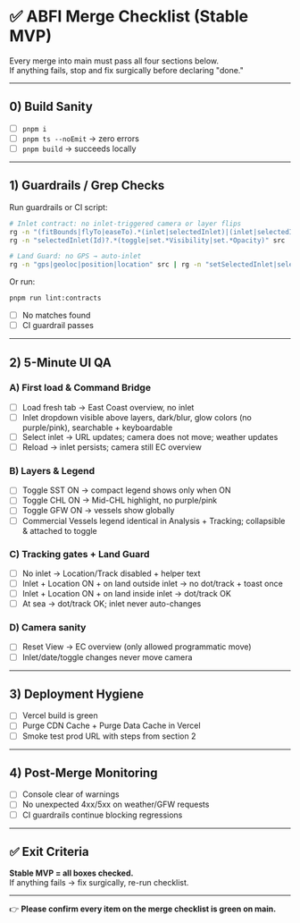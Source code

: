 # ✅ ABFI Merge Checklist (Stable MVP)

Every merge into main must pass all four sections below.  
If anything fails, stop and fix surgically before declaring "done."

---

## 0) Build Sanity
- [ ] `pnpm i`
- [ ] `pnpm ts --noEmit` → zero errors
- [ ] `pnpm build` → succeeds locally

---

## 1) Guardrails / Grep Checks

Run guardrails or CI script:

```bash
# Inlet contract: no inlet-triggered camera or layer flips
rg -n "(fitBounds|flyTo|easeTo).*(inlet|selectedInlet)|(inlet|selectedInlet).*(fitBounds|flyTo|easeTo)" src
rg -n "selectedInlet(Id)?.*(toggle|set.*Visibility|set.*Opacity)" src

# Land Guard: no GPS → auto-inlet
rg -n "gps|geoloc|position|location" src | rg -n "setSelectedInlet|selectedInlet"
```

Or run:
```bash
pnpm run lint:contracts
```

- [ ] No matches found
- [ ] CI guardrail passes

---

## 2) 5-Minute UI QA

### A) First load & Command Bridge
- [ ] Load fresh tab → East Coast overview, no inlet
- [ ] Inlet dropdown visible above layers, dark/blur, glow colors (no purple/pink), searchable + keyboardable
- [ ] Select inlet → URL updates; camera does not move; weather updates
- [ ] Reload → inlet persists; camera still EC overview

### B) Layers & Legend
- [ ] Toggle SST ON → compact legend shows only when ON
- [ ] Toggle CHL ON → Mid-CHL highlight, no purple/pink
- [ ] Toggle GFW ON → vessels show globally
- [ ] Commercial Vessels legend identical in Analysis + Tracking; collapsible & attached to toggle

### C) Tracking gates + Land Guard
- [ ] No inlet → Location/Track disabled + helper text
- [ ] Inlet + Location ON + on land outside inlet → no dot/track + toast once
- [ ] Inlet + Location ON + on land inside inlet → dot/track OK
- [ ] At sea → dot/track OK; inlet never auto-changes

### D) Camera sanity
- [ ] Reset View → EC overview (only allowed programmatic move)
- [ ] Inlet/date/toggle changes never move camera

---

## 3) Deployment Hygiene
- [ ] Vercel build is green
- [ ] Purge CDN Cache + Purge Data Cache in Vercel
- [ ] Smoke test prod URL with steps from section 2

---

## 4) Post-Merge Monitoring
- [ ] Console clear of warnings
- [ ] No unexpected 4xx/5xx on weather/GFW requests
- [ ] CI guardrails continue blocking regressions

---

## ✅ Exit Criteria

**Stable MVP = all boxes checked.**  
If anything fails → fix surgically, re-run checklist.

---

👉 **Please confirm every item on the merge checklist is green on main.**
